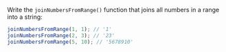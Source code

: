 
Write the `joinNumbersFromRange()` function that joins all numbers in a range into a string:

```javascript
joinNumbersFromRange(1, 1); // '1'
joinNumbersFromRange(2, 3); // '23'
joinNumbersFromRange(5, 10); // '5678910'
```
